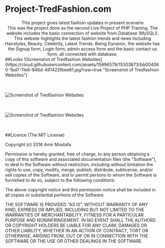# Project-TredFashion.com
<center>This project gives latest fashion updates in present scenario<br/>
This was the project done as the second Live Project of PHP Training. The website includes the basic connection of website from Database (MySQLi). This website highlights the latest fashion trends and news including Hairstyles, Beauty, Celebrity, Latest Trends. Being Dynamic,  the website has the Signup form, Login form, admin access form and the basic contact us form, all connected with database. </center>
##Looks
![Screenshot of Tredfashion Websites](https://cloud.githubusercontent.com/assets/15896579/15303873/bb004060-1bd7-11e6-946d-491422fbee61.jpg?raw=true "Screenshot of Tredfashion Websites")
<br/><br/><br/>

![Screenshot of Tredfashion Websites](https://cloud.githubusercontent.com/assets/15896579/15303874/bb4abab4-1bd7-11e6-8a57-a4a22180c4e8.jpg?raw=true "Screenshot of Tredfashion Websites")
<br/><br/><br/>

![Screenshot of Tredfashion Websites](https://cloud.githubusercontent.com/assets/15896579/15303875/bba1b6a2-1bd7-11e6-8df1-ef756bf4dd20.jpg?raw=true "Screenshot of Tredfashion Websites")
<br/><br/><br/>

##Licence
(The MIT License)

Copyright (c) 2016 Amir Mustafa

Permission is hereby granted, free of charge, to any person obtaining a copy
of this software and associated documentation files (the "Software"), to deal
in the Software without restriction, including without limitation the rights
to use, copy, modify, merge, publish, distribute, sublicense, and/or sell
copies of the Software, and to permit persons to whom the Software is
furnished to do so, subject to the following conditions:

The above copyright notice and this permission notice shall be included in all
copies or substantial portions of the Software.

THE SOFTWARE IS PROVIDED "AS IS", WITHOUT WARRANTY OF ANY KIND, EXPRESS OR
IMPLIED, INCLUDING BUT NOT LIMITED TO THE WARRANTIES OF MERCHANTABILITY,
FITNESS FOR A PARTICULAR PURPOSE AND NONINFRINGEMENT. IN NO EVENT SHALL THE
AUTHORS OR COPYRIGHT HOLDERS BE LIABLE FOR ANY CLAIM, DAMAGES OR OTHER
LIABILITY, WHETHER IN AN ACTION OF CONTRACT, TORT OR OTHERWISE, ARISING FROM,
OUT OF OR IN CONNECTION WITH THE SOFTWARE OR THE USE OR OTHER DEALINGS IN THE
SOFTWARE.
